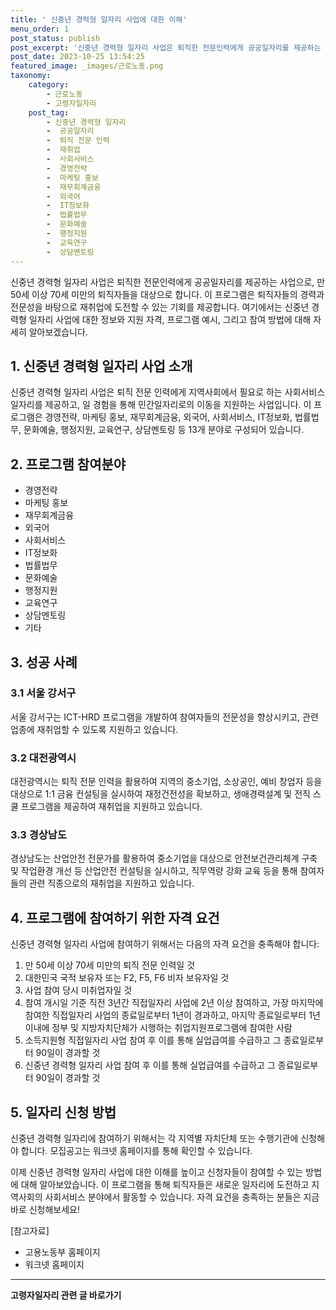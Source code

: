 ```yaml
---
title: ' 신중년 경력형 일자리 사업에 대한 이해'
menu_order: 1
post_status: publish
post_excerpt: '신중년 경력형 일자리 사업은 퇴직한 전문인력에게 공공일자리를 제공하는 사업으로, 만 50세 이상 70세 미만의 퇴직자들을 대상으로 합니다. 이 프로그램은 퇴직자들의 경력과 전문성을 바탕으로 재취업에 도전할 수 있는 기회를 제공합니다. 여기에서는 신중년 경력형 일자리 사업에 대한 정보와 지원 자격, 프로그램 예시, 그리고 참여 방법에 대해 자세히 알아보겠습니다.'
post_date: 2023-10-25 13:54:25
featured_image: _images/근로노동.png
taxonomy:
    category:
        - 근로노동
        - 고령자일자리
    post_tag:
        - 신중년 경력형 일자리
        -  공공일자리
        -  퇴직 전문 인력
        -  재취업
        -  사회서비스
        -  경영전략
        -  마케팅 홍보
        -  재무회계금융
        -  외국어
        -  IT정보화
        -  법률법무
        -  문화예술
        -  행정지원
        -  교육연구
        -  상담멘토링
---
```



신중년 경력형 일자리 사업은 퇴직한 전문인력에게 공공일자리를 제공하는 사업으로, 만 50세 이상 70세 미만의 퇴직자들을 대상으로 합니다. 이 프로그램은 퇴직자들의 경력과 전문성을 바탕으로 재취업에 도전할 수 있는 기회를 제공합니다. 여기에서는 신중년 경력형 일자리 사업에 대한 정보와 지원 자격, 프로그램 예시, 그리고 참여 방법에 대해 자세히 알아보겠습니다.

## 1. 신중년 경력형 일자리 사업 소개
신중년 경력형 일자리 사업은 퇴직 전문 인력에게 지역사회에서 필요로 하는 사회서비스 일자리를 제공하고, 일 경험을 통해 민간일자리로의 이동을 지원하는 사업입니다. 이 프로그램은 경영전략, 마케팅 홍보, 재무회계금융, 외국어, 사회서비스, IT정보화, 법률법무, 문화예술, 행정지원, 교육연구, 상담멘토링 등 13개 분야로 구성되어 있습니다.

## 2. 프로그램 참여분야
- 경영전략
- 마케팅 홍보
- 재무회계금융
- 외국어
- 사회서비스
- IT정보화
- 법률법무
- 문화예술
- 행정지원
- 교육연구
- 상담멘토링
- 기타

## 3. 성공 사례
### 3.1 서울 강서구
서울 강서구는 ICT-HRD 프로그램을 개발하여 참여자들의 전문성을 향상시키고, 관련 업종에 재취업할 수 있도록 지원하고 있습니다.

### 3.2 대전광역시
대전광역시는 퇴직 전문 인력을 활용하여 지역의 중소기업, 소상공인, 예비 창업자 등을 대상으로 1:1 금융 컨설팅을 실시하여 재정건전성을 확보하고, 생애경력설계 및 전직 스쿨 프로그램을 제공하여 재취업을 지원하고 있습니다.

### 3.3 경상남도
경상남도는 산업안전 전문가를 활용하여 중소기업을 대상으로 안전보건관리체계 구축 및 작업환경 개선 등 산업안전 컨설팅을 실시하고, 직무역량 강화 교육 등을 통해 참여자들의 관련 직종으로의 재취업을 지원하고 있습니다.

## 4. 프로그램에 참여하기 위한 자격 요건
신중년 경력형 일자리 사업에 참여하기 위해서는 다음의 자격 요건을 충족해야 합니다:
1. 만 50세 이상 70세 미만의 퇴직 전문 인력일 것
2. 대한민국 국적 보유자 또는 F2, F5, F6 비자 보유자일 것
3. 사업 참여 당시 미취업자일 것
4. 참여 개시일 기준 직전 3년간 직접일자리 사업에 2년 이상 참여하고, 가장 마지막에 참여한 직접일자리 사업의 종료일로부터 1년이 경과하고, 마지막 종료일로부터 1년 이내에 정부 및 지방자치단체가 시행하는 취업지원프로그램에 참여한 사람
5. 소득지원형 직접일자리 사업 참여 후 이를 통해 실업급여를 수급하고 그 종료일로부터 90일이 경과할 것
6. 신중년 경력형 일자리 사업 참여 후 이를 통해 실업급여를 수급하고 그 종료일로부터 90일이 경과할 것

## 5. 일자리 신청 방법
신중년 경력형 일자리에 참여하기 위해서는 각 지역별 자치단체 또는 수행기관에 신청해야 합니다. 모집공고는 워크넷 홈페이지를 통해 확인할 수 있습니다.

이제 신중년 경력형 일자리 사업에 대한 이해를 높이고 신청자들이 참여할 수 있는 방법에 대해 알아보았습니다. 이 프로그램을 통해 퇴직자들은 새로운 일자리에 도전하고 지역사회의 사회서비스 분야에서 활동할 수 있습니다. 자격 요건을 충족하는 분들은 지금 바로 신청해보세요!

[참고자료]
- 고용노동부 홈페이지
- 워크넷 홈페이지
<!-- wp:separator -->
<hr class="wp-block-separator has-alpha-channel-opacity"/>
<!-- /wp:separator -->

<!-- wp:group {"backgroundColor":"base","layout":{"type":"constrained"}} -->
<div class="wp-block-group has-base-background-color has-background"><!-- wp:paragraph {"align":"center","fontSize":"medium"} -->
<p class="has-text-align-center has-large-font-size"><strong>고령자일자리 관련 글 바로가기</strong></p>
<!-- /wp:paragraph -->


<!-- wp:latest-posts
{"categories":[{"id":10558,"count":19,"description":"","link":"https://uknowlaw.com/category/%ea%b3%a0%eb%a0%b9%ec%9e%90%ec%9d%bc%ec%9e%90%eb%a6%ac/","name":"고령자일자리","slug":"고령자일자리","taxonomy":"category","parent":0,"meta":[],"_links":{"self":[{"href":"https://uknowlaw.com/wp-json/wp/v2/categories/10558"}],"collection":[{"href":"https://uknowlaw.com/wp-json/wp/v2/categories"}],"about":[{"href":"https://uknowlaw.com/wp-json/wp/v2/taxonomies/category"}],"wp:post_type":[{"href":"https://uknowlaw.com/wp-json/wp/v2/posts?categories=10558"}],"curies":[{"name":"wp","href":"https://api.w.org/{rel}","templated":true}]}}],"postsToShow":100,"excerptLength":28,"postLayout":"grid","columns":2,"featuredImageAlign":"left","featuredImageSizeSlug":"large","fontSize":"small"} /--></div>
<!-- /wp:group -->